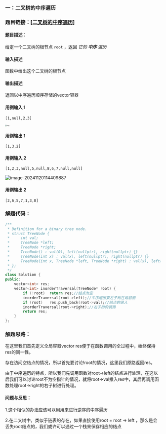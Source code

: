 ### 一：二叉树的中序遍历



### 题目链接：[[二叉树的中序遍历](https://leetcode.cn/problems/binary-tree-inorder-traversal/)]



#### 题目描述：

给定一个二叉树的根节点 `root` ，返回 *它的 **中序** 遍历* 

#### 输入描述

函数中给出这个二叉树的根节点

#### 输出描述

返回以中序遍历顺序存储的vector容器

#### 用例输入 1



```
[1,null,2,3]
```

<img src="https://assets.leetcode.com/uploads/2020/09/15/inorder_1.jpg" alt="img" style="zoom: 33%;" />

#### 用例输出 1



```
[1,3,2]
```



#### 用例输入 2



```
[1,2,3,null,5,null,8,6,7,null,null]
```

![image-20241120114409887](C:\Users\17383\AppData\Roaming\Typora\typora-user-images\image-20241120114409887.png)

#### 用例输出 2



```
[2,6,5,7,1,3,8]
```



### 解题代码：



```cpp
/**
 * Definition for a binary tree node.
 * struct TreeNode {
 *     int val;
 *     TreeNode *left;
 *     TreeNode *right;
 *     TreeNode() : val(0), left(nullptr), right(nullptr) {}
 *     TreeNode(int x) : val(x), left(nullptr), right(nullptr) {}
 *     TreeNode(int x, TreeNode *left, TreeNode *right) : val(x), left(left), right(right) {}
 * };
 */
class Solution {
public:
    vector<int> res;
    vector<int> inorderTraversal(TreeNode* root) {
        if (!root)  return res;//结点为空
        inorderTraversal(root->left);//中序遍历要左子树在最前面
        if (root)   res.push_back(root->val);//结点的录入
        inorderTraversal(root->right);//右子树的调用
        return res;
    }
};
```



### 解题思路：

在这里我们首先定义全局容器vector res便于在函数调用的全过程中，始终保持res的同一性。

存在访问空结点的情况，所以首先要讨论!root的情况，这里我们原路返回res。

由于中序遍历的特点，所以我们先调用函数对root->left的结点进行处理，在这以后我们可以讨论root不为空指针的情况，就将root->val推入res中，其后再调用函数处理root->right的右子树进行处理。

#### 问题与反思：

1.这个相似的办法应该可以用用来进行逆序的中序遍历

2.在二叉树中，类似于链表的存在，如果直接使用root = root -> left ，那么是会丢失root结点的，我们或许可以通过一个栈来保存相应的结点 


